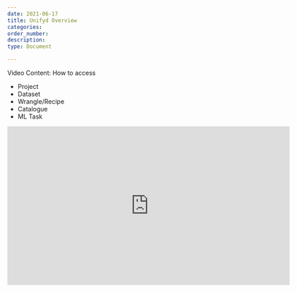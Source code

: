 ```yaml
---
date: 2021-06-17
title: Unifyd Overview
categories:
order_number:
description:
type: Document

---
```



Video Content: How to access
* Project
* Dataset
* Wrangle/Recipe
* Catalogue
* ML Task

<iframe title="vimeo-player" src="https://player.vimeo.com/video/647758855?h=d194094aaf" width="640" height="360" frameborder="0" allowfullscreen></iframe>
